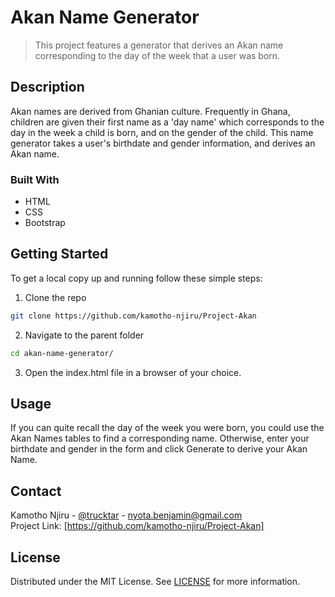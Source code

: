 # Akan Name Generator

> This project features a generator that derives an Akan name corresponding to the day of the week that a user was born.
## Description

Akan names are derived from Ghanian culture.
Frequently in Ghana, children are given their first name as a 'day name' which corresponds to the day in the week a child is born, and on the gender of the child.
This name generator takes a user's birthdate and gender information, and derives an Akan name.

### Built With

- HTML
- CSS
- Bootstrap

## Getting Started

To get a local copy up and running follow these simple steps:

1. Clone the repo

```sh
git clone https://github.com/kamotho-njiru/Project-Akan
```

2. Navigate to the parent folder

```sh
cd akan-name-generator/
```

3. Open the index.html file in a browser of your choice.

## Usage

If you can quite recall the day of the week you were born, you could use the Akan Names tables to find a corresponding name.
Otherwise, enter your birthdate and gender in the form and click Generate to derive your Akan Name.

## Contact

Kamotho Njiru - [@trucktar](https://twitter.com/trucktar) - nyota.benjamin@gmail.com  
Project Link: [https://github.com/kamotho-njiru/Project-Akan]

## License

Distributed under the MIT License. See [LICENSE](LICENSE) for more information.
